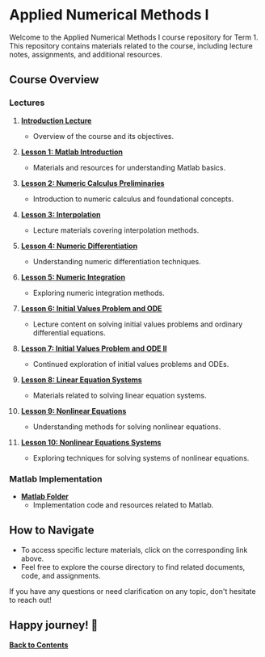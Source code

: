 # Applied Numerical Methods I

Welcome to the Applied Numerical Methods I course repository for Term 1. This repository contains materials related to the course, including lecture notes, assignments, and additional resources.

## Course Overview

### Lectures

1. [**Introduction Lecture**](/Term%201/Applied%20Numerical%20Methods%20I/Lectures/Introduction/)
   - Overview of the course and its objectives.

2. [**Lesson 1: Matlab Introduction**](/Term%201/Applied%20Numerical%20Methods%20I/Lectures/Lesson%201/)
   - Materials and resources for understanding Matlab basics.

3. [**Lesson 2: Numeric Calculus Preliminaries**](/Term%201/Applied%20Numerical%20Methods%20I/Lectures/Lesson%202/)
   - Introduction to numeric calculus and foundational concepts.

4. [**Lesson 3: Interpolation**](/Term%201/Applied%20Numerical%20Methods%20I/Lectures/Lesson%203/)
   - Lecture materials covering interpolation methods.

5. [**Lesson 4: Numeric Differentiation**](./Term%201/Applied%20Numerical%20Methods%20I/Lectures/Lesson%204/)
   - Understanding numeric differentiation techniques.

6. [**Lesson 5: Numeric Integration**](/Term%201/Applied%20Numerical%20Methods%20I/Lectures/Lesson%205/)
   - Exploring numeric integration methods.

7. [**Lesson 6: Initial Values Problem and ODE**](/Term%201/Applied%20Numerical%20Methods%20I/Lectures/Lesson%206/)
   - Lecture content on solving initial values problems and ordinary differential equations.

8. [**Lesson 7: Initial Values Problem and ODE II**](/Term%201/Applied%20Numerical%20Methods%20I/Lectures/Lesson%207/)
   - Continued exploration of initial values problems and ODEs.

9. [**Lesson 8: Linear Equation Systems**](/Term%201/Applied%20Numerical%20Methods%20I/Lectures/Lesson%208/)
   - Materials related to solving linear equation systems.

10. [**Lesson 9: Nonlinear Equations**](/Term%201/Applied%20Numerical%20Methods%20I/Lectures/Lesson%209/)
    - Understanding methods for solving nonlinear equations.

11. [**Lesson 10: Nonlinear Equations Systems**](/Term%201/Applied%20Numerical%20Methods%20I/Lectures/Lesson%2010/)
    - Exploring techniques for solving systems of nonlinear equations.


### Matlab Implementation

- [**Matlab Folder**](/Term%201/Applied%20Numerical%20Methods%20I/Matlab/)
  - Implementation code and resources related to Matlab.

## How to Navigate

- To access specific lecture materials, click on the corresponding link above.
- Feel free to explore the course directory to find related documents, code, and assignments.

If you have any questions or need clarification on any topic, don't hesitate to reach out!

Happy journey! 🚀
---

**[Back to Contents](/Readme.md)**
